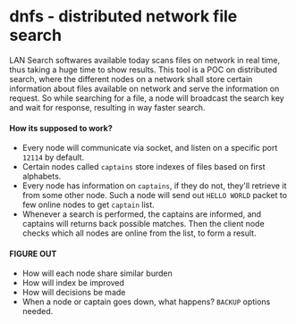 # dnfs - distributed network file search
LAN Search softwares available today scans files on network in real time, thus taking a huge time to show results. This tool is a POC on distributed search, where the different nodes on a network shall store certain information about files available on network and serve the information on request. So while searching for a file, a node will broadcast the search key and wait for response, resulting in way faster search.


#### How its supposed to work?
 - Every node will communicate via socket, and listen on a specific port `12114` by default.
 - Certain nodes called `captains` store indexes of files based on first alphabets.
 - Every node has information on `captains`, if they do not, they'll retrieve it from some other node. Such a node will send out `HELLO WORLD` packet to few online nodes to get `captain` list.
 - Whenever a search is performed, the captains are informed, and captains will returns back possible matches. Then the client node checks which all nodes are online from the list, to form a result.
 
#### FIGURE OUT
 - How will each node share similar burden
 - How will index be improved
 - How will decisions be made
 - When a node or captain goes down, what happens? `BACKUP` options needed.

